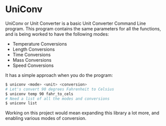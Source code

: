 # UniConv

UniConv or Unit Converter is a basic Unit Converter Command Line program. This program contains the same parameters for all
the functions, and is being worked to have the following modes: 

- Temperature Conversions 
- Length Conversions 
- Time Conversions 
- Mass Conversions 
- Speed Conversions 

It has a simple approach when you do the program: 
```bash
$ uniconv <mode> <unit> <conversion>
# Let's convert 90 degrees Fahrenheit to Celsius 
$ uniconv temp 90 fahr_to_cels
# Need a list of all the modes and conversions
$ uniconv list 
```

Working on this project would mean expanding this library a lot more, and 
enabling various modes of conversion. 